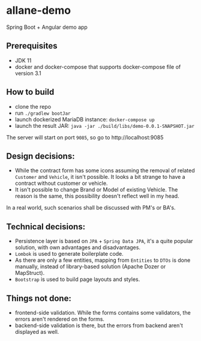 # allane-demo
Spring Boot + Angular demo app

## Prerequisites
 - JDK 11
 - docker and docker-compose that supports docker-compose file of version 3.1

## How to build
 - clone the repo
 - run `./gradlew bootJar`
 - launch dockerized MariaDB instance: `docker-compose up`
 - launch the result JAR: `java -jar ./build/libs/demo-0.0.1-SNAPSHOT.jar`

The server will start on port `9085`, so go to http://localhost:9085

## Design decisions:
 - While the contract form has some icons assuming the removal of related `Customer` and `Vehicle`, it isn't possible. 
 It looks a bit strange to have a contract without customer or vehicle.
 - It isn't possible to change Brand or Model of existing Vehicle. The reason is the same, this possibility doesn't reflect well in my head.

In a real world, such scenarios shall be discussed with PM's or BA's. 

## Technical decisions:
 - Persistence layer is based on `JPA` + `Spring Data JPA`, it's a quite popular solution, with own advantages and disadvantages.
 - `Lombok` is used to generate boilerplate code.
 - As there are only a few entities, mapping from `Entities` to `DTOs` is done manually, instead of library-based solution (Apache Dozer or MapStruct).
 - `Bootstrap` is used to build page layouts and styles.

## Things not done:
 - frontend-side validation. While the forms contains some validators, the errors aren't rendered on the forms.
 - backend-side validation is there, but the errors from backend aren't displayed as well. 

